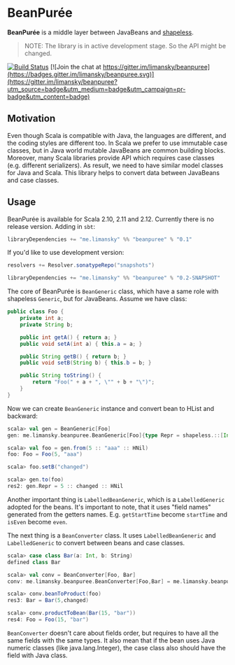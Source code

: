 BeanPurée
=========

**BeanPurée** is a middle layer between JavaBeans and [shapeless][shapeless].

> NOTE: The library is in active development stage. So the API might be changed.

[![Build Status](https://travis-ci.org/limansky/beanpuree.svg?branch=master)](https://travis-ci.org/limansky/beanpuree)
[![Join the chat at https://gitter.im/limansky/beanpuree](https://badges.gitter.im/limansky/beanpuree.svg)](https://gitter.im/limansky/beanpuree?utm_source=badge&utm_medium=badge&utm_campaign=pr-badge&utm_content=badge)

## Motivation

Even though Scala is compatible with Java, the languages are different, and the
coding styles are different too.  In Scala we prefer to use immutable case classes,
but in Java world mutable JavaBeans are common building blocks.  Moreover, many
Scala libraries provide API which requires case classes (e.g. different serializers).
As result, we need to have similar model classes for Java and Scala.  This library
helps to convert data between JavaBeans and case classes.

## Usage

BeanPurée is available for Scala 2.10, 2.11 and 2.12.  Currently there is no
release version.  Adding in `sbt`:

```Scala
libraryDependencies += "me.limansky" %% "beanpuree" % "0.1"
```

If you'd like to use development version:

```Scala
resolvers += Resolver.sonatypeRepo("snapshots")

libraryDependencies += "me.limansky" %% "beanpuree" % "0.2-SNAPSHOT"
```

The core of BeanPurée is `BeanGeneric` class, which have a same role with
shapeless `Generic`, but for JavaBeans.  Assume we have class:

```Java
public class Foo {
    private int a;
    private String b;

    public int getA() { return a; }
    public void setA(int a) { this.a = a; }

    public String getB() { return b; }
    public void setB(String b) { this.b = b; }

    public String toString() {
        return "Foo(" + a + ", \"" + b + "\")";
    }
}

```

Now we can create `BeanGeneric` instance and convert bean to HList and backward:

```Scala
scala> val gen = BeanGeneric[Foo]
gen: me.limansky.beanpuree.BeanGeneric[Foo]{type Repr = shapeless.::[Int,shapeless.::[String,shapeless.HNil]]}

scala> val foo = gen.from(5 :: "aaa" :: HNil)
foo: Foo = Foo(5, "aaa")

scala> foo.setB("changed")

scala> gen.to(foo)
res2: gen.Repr = 5 :: changed :: HNil
```

Another important thing is `LabelledBeanGeneric`, which is a `LabelledGeneric` adopted
for the beans.  It's important to note, that it uses "field names" generated from the
getters names.  E.g.  `getStartTime` become `startTime` and `isEven` become `even`.

The next thing is a `BeanConverter` class.  It uses `LabelledBeanGeneric` and `LabelledGeneric`
to convert between beans and case classes.

```Scala
scala> case class Bar(a: Int, b: String)
defined class Bar

scala> val conv = BeanConverter[Foo, Bar]
conv: me.limansky.beanpuree.BeanConverter[Foo,Bar] = me.limansky.beanpuree.BeanConverter$$anon$1@4eae0bc5

scala> conv.beanToProduct(foo)
res3: Bar = Bar(5,changed)

scala> conv.productToBean(Bar(15, "bar"))
res4: Foo = Foo(15, "bar")
```

`BeanConverter` doesn't care about fields order, but requires to have all the
same fields with the same types.  It also mean that if the bean uses Java
numeric classes (like java.lang.Integer), the case class also should have the
field with Java class.

[shapeless]: http://github.com/milessabin/shapeless
